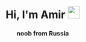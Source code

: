   <h1 align="center">Hi, I'm Amir
    <img src="https://github.com/blackcater/blackcater/raw/main/images/Hi.gif" height="32"/></h1>
    <h3 align="center">noob from Russia</h3>
